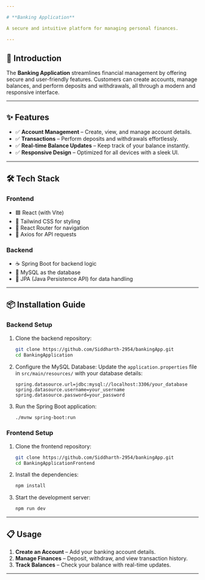 ```yaml
---

# **Banking Application**

A secure and intuitive platform for managing personal finances.

---
```


## 🚀 **Introduction**

The **Banking Application** streamlines financial management by offering secure and user-friendly features. Customers can create accounts, manage balances, and perform deposits and withdrawals, all through a modern and responsive interface.

---

## ✨ **Features**

* ✅ **Account Management** – Create, view, and manage account details.
* ✅ **Transactions** – Perform deposits and withdrawals effortlessly.
* ✅ **Real-time Balance Updates** – Keep track of your balance instantly.
* ✅ **Responsive Design** – Optimized for all devices with a sleek UI.

---

## 🛠️ **Tech Stack**

### **Frontend**

* 🟦 React (with Vite)
* 🎨 Tailwind CSS for styling
* 🧭 React Router for navigation
* 🔗 Axios for API requests

### **Backend**

* ☕ Spring Boot for backend logic
* 🐘 MySQL as the database
* 📄 JPA (Java Persistence API) for data handling

---

## 📦 **Installation Guide**

### **Backend Setup**

1. Clone the backend repository:

   ```bash
   git clone https://github.com/Siddharth-2954/bankingApp.git  
   cd BankingApplication  
   ```
2. Configure the MySQL Database:
   Update the `application.properties` file in `src/main/resources/` with your database details:

   ```properties
   spring.datasource.url=jdbc:mysql://localhost:3306/your_database  
   spring.datasource.username=your_username  
   spring.datasource.password=your_password  
   ```
3. Run the Spring Boot application:

   ```bash
   ./mvnw spring-boot:run  
   ```

### **Frontend Setup**

1. Clone the frontend repository:

   ```bash
   git clone https://github.com/Siddharth-2954/bankingApp.git  
   cd BankingApplicationFrontend  
   ```
2. Install the dependencies:

   ```bash
   npm install  
   ```
3. Start the development server:

   ```bash
   npm run dev  
   ```

---

## 📋 **Usage**

1. **Create an Account** – Add your banking account details.
2. **Manage Finances** – Deposit, withdraw, and view transaction history.
3. **Track Balances** – Check your balance with real-time updates.
---
